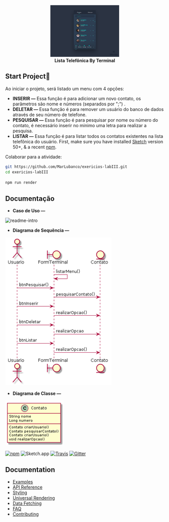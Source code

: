 

<div align="center">
      <img alt="react-sketchapp" src="contacts_ui_design-.png" style="max-height:163px; width:100; height: auto; max-width:100%" />
</div>

<div align="center">
  <strong>Lista Telefônica By Terminal</strong>
</div>

## Start Project🏃‍

Ao iniciar o projeto, será listado um menu com 4 opções:
- **INSERIR —** Essa função é para adicionar um novo contato, os parâmetros são nome e números (separados por ";") .
-  **DELETAR —** Essa função é para remover um usuário do banco de dados através de seu número de telefone.
- **PESQUISAR —** Essa função é para pesquisar por nome ou número do contato, é necessário inserir no minimo uma letra para realizar a pesquisa. 
- **LISTAR —** Essa função é para listar todos os contatos existentes na lista telefônica do usuário. 
First, make sure you have installed [Sketch](http://sketchapp.com) version 50+, & a recent [npm](https://nodejs.org/en/download/).

Colaborar para a atividade:

```bash
git https://github.com/MarLubanco/exericios-labIII.git
cd exericios-labIII

npm run render
```

## Documentação
- **Caso de Uso —** 

![readme-intro](documentacao/caso-uso/diagrama-classe-final.png)

- **Diagrama de Sequência —** 

![readme-intro](documentacao/diagrama-sequencia/diagrama-sequencia-final.png)

- **Diagrama de Classe —** 

![readme-intro](documentacao/diagrama-classe/diagrama-classe-final.png)

[![npm](https://img.shields.io/npm/v/react-sketchapp.svg)](https://www.npmjs.com/package/react-sketchapp) ![Sketch.app](https://img.shields.io/badge/Sketch.app-43--50-brightgreen.svg) [![Travis](https://img.shields.io/travis/rust-lang/rust.svg)](https://travis-ci.org/airbnb/react-sketchapp) [![Gitter](https://img.shields.io/gitter/room/nwjs/nw.js.svg)](https://gitter.im/react-sketchapp/Lobby)

## Documentation

- [Examples](http://airbnb.io/react-sketchapp/docs/examples.html)
- [API Reference](http://airbnb.io/react-sketchapp/docs/API.html)
- [Styling](http://airbnb.io/react-sketchapp/docs/styling.html)
- [Universal Rendering](http://airbnb.io/react-sketchapp/docs/guides/universal-rendering.html)
- [Data Fetching](http://airbnb.io/react-sketchapp/docs/guides/data-fetching.html)
- [FAQ](http://airbnb.io/react-sketchapp/docs/FAQ.html)
- [Contributing](http://airbnb.io/react-sketchapp/CONTRIBUTING.html)
